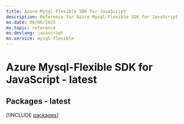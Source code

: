 ```yaml
---
title: Azure Mysql-Flexible SDK for JavaScript
description: Reference for Azure Mysql-Flexible SDK for JavaScript
ms.date: 06/06/2025
ms.topic: reference
ms.devlang: javascript
ms.service: mysql-flexible
---
```

# Azure Mysql-Flexible SDK for JavaScript - latest
## Packages - latest
[!INCLUDE [packages](mysql-flexible-index.md)]